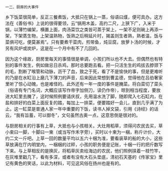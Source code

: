     一二、厨房的大事件 

   乡下饭菜很简单，反正三餐煮饭，大抵只在锅上一蒸，俗语曰熯，便可具办。这方法在《善俗书》上说的很得要领，云“锅用木盖，高约二尺，上狭下广，入米于锅，以薄竹编架，横置上面，肉汤菜饮之类皆可蒸于架上，一架不足则碗上再添一架，下架蒸生物，上架温熟物，饭熟之后稍延片时，揭盖则生者熟，熟者温，饭与菜俱可吃，便莫甚焉”。只有要煮干菜肉，煎带鱼，炖豆腐，放萝卜汤的时候，才另有风炉或炭炉，这是在一个月中有不了几回的。

   因为这个缘故，厨房里每天的事情很是单调，小孩们所以也不大去。但偶然也有特别的事件发生，例如做忌日杀鸡，那时总要跑去看。把一只活生生的鸡拔去脖颈下的毛，割断了喉管和动脉，沥干了血，致之于死，看了不是愉快的事，但是更难听的乃是在水缸沿上磨几下薄刀的声音，后来因此常想到曹孟德，觉得他在吕伯奢家里听了惊心动魄，也是难怪的。此外还有一年一度的事件是腌菜。将白菜切了菜头（俗语有专门名词，大概应该写作帝字加侧刀，读仍作帝），晾到相当程度，要放进大缸里去腌了，这时候照例要请庆叔，先用温水洗了脚，随即爬入七石缸内，在盐和排好的白菜上面反复的踏，每加上一排菜，便要踏好一会儿，直到几乎满了为止。这一缸菜是普通人家一年中重要的下饭，读书人掉文袋，引用《诗经》的话云，“我有旨蓄，可以御冬”，文句虽然古奥一点，这意思倒是很对的。

   与厨房相关的行事有上草，大抵也与小孩相关。大灶用稻草，须得问农民去买，草小束曰一脚，十脚曰一柬（或当写作禾字旁），买时以十柬为一梱，称斤计价，大约二文一斤吧。上草一回的数量平均以五六十梱为准，要看装草的船的大小，这些草放满在厅内明堂内，一梱梱的过秤，小孩的职务便是记账，十梱一行的把斤数写下来。与上草相反的是换灰，将稻草灰卖给海边的农民，他们照例挟着一枝竹竿，在灰堆里戳几下，看有多深，或者有没有大石头垫底，清初石天基的《传家宝》里记有黄色的笑话，以此为材料，可见这风俗在扬州也是有的。

